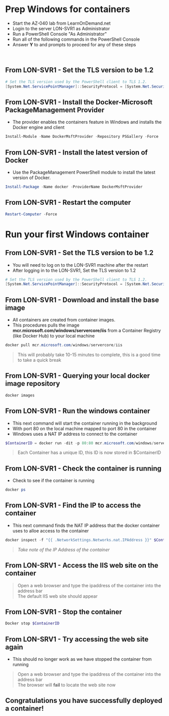 # Prep Windows for containers
- Start the AZ-040 lab from LearnOnDemand.net
- Login to the server LON-SVR1 as Administrator
- Run a PowerShell Console "As Administrator"
- Run all of the following commands in the PowerShell Console
- Answer **Y** to and prompts to proceed for any of these steps
<br>
<!--
  This lab was written with help from these sites
  https://docs.microsoft.com/en-us/virtualization/windowscontainers/quick-start/set-up-environment?tabs=Windows-Server#install-docker
  https://docs.microsoft.com/en-us/virtualization/windowscontainers/quick-start/set-up-environment?tabs=Windows-Server
  https://docs.microsoft.com/en-us/virtualization/windowscontainers/quick-start/run-your-first-container
  https://hub.docker.com/_/microsoft-windows-servercore-iis
-->

## From LON-SVR1 - Set the TLS version to be 1.2
```PowerShell
# Set the TLS version used by the PowerShell client to TLS 1.2.
[System.Net.ServicePointManager]::SecurityProtocol = [System.Net.SecurityProtocolType]::Tls12;
```

## From LON-SVR1 - Install the Docker-Microsoft PackageManagement Provider
- The provider enables the containers feature in Windows and installs the Docker engine and client
```PowerShell
Install-Module -Name DockerMsftProvider -Repository PSGallery -Force
```

## From LON-SVR1 - Install the latest version of Docker
- Use the PackageManagement PowerShell module to install the latest version of Docker.
```PowerShell
Install-Package -Name docker -ProviderName DockerMsftProvider
```

## From LON-SVR1 - Restart the computer

```PowerShell
Restart-Computer -Force
```

# Run your first Windows container

## From LON-SVR1 - Set the TLS version to be 1.2
- You will need to log on to the LON-SVR1 machine after the restart
- After logging in to the LON-SVR1, Set the TLS version to 1.2
```PowerShell
# Set the TLS version used by the PowerShell client to TLS 1.2.
[System.Net.ServicePointManager]::SecurityProtocol = [System.Net.SecurityProtocolType]::Tls12;
```


## From LON-SVR1 - Download and install the base image
- All containers are created from container images. 
- This procedures pulls the image **mcr.microsoft.com/windows/servercore/iis** from a Container Registry (like  Docker Hub) to your local machine
```PowerShell
docker pull mcr.microsoft.com/windows/servercore/iis
```
> This will probably take 10-15 minutes to complete, this is a good time to take a quick break

## From LON-SVR1 - Querying your local docker image repository

```PowerShell
docker images
```

## From LON-SVR1 - Run the windows container
- This next command will start the container running in the background
- With port 80 on the local machine mapped to port 80 in the container
- Windows uses a NAT IP address to connect to the container
```PowerShell
$ContainerID = docker run -dit -p 80:80 mcr.microsoft.com/windows/servercore/iis
```
  > Each Container has a unique ID, this ID is now stored in $ContainerID

## From LON-SVR1 - Check the container is running
- Check to see if the container is running
```PowerShell
docker ps
```

## From LON-SVR1 - Find the IP to access the container
- This next command finds the NAT IP address that the docker container uses to alloe access to the container

```PowerShell
docker inspect -f "{{ .NetworkSettings.Networks.nat.IPAddress }}" $ContainerID
```

>*Take note of the IP Address of the container*

## From LON-SRV1 - Access the IIS web site on the container

> Open a web browser and type the ipaddress of the container into the address bar <br>
> The default IIS web site should appear

## From LON-SVR1 - Stop the container 

```PowerShell
Docker stop $ContainerID
```

## From LON-SRV1 - Try accessing the web site again

- This should no longer work as we have stopped the container from running
> Open a web browser and type the ipaddress of the container into the address bar <br>
> The browser will **fail** to locate the web site now

## Congratulations you have successfully deployed a container!
